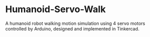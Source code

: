# Humanoid-Servo-Walk
A humanoid robot walking motion simulation using 4 servo motors controlled by Arduino, designed and implemented in Tinkercad.
